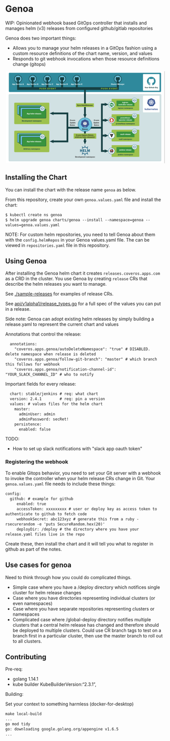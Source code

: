 # Genoa
WIP: Opinionated webhook based GitOps controller that installs and manages helm (v3) releases from configured github/gitlab repositories

Genoa does two important things:

* Allows you to manage your helm releases in a GitOps fashion using a custom resource definitions of the chart name, version, and values
* Responds to git webhook invocations when those resource definitions change (gitops)

![image info](./pictures/genoa.png)

## Installing the Chart
You can install the chart with the release name `genoa` as below.

From this repository, create your own `genoa.values.yaml` file and install the chart:

```console
$ kubectl create ns genoa
$ helm upgrade genoa charts/genoa --install --namespace=genoa --values=genoa.values.yaml
```
NOTE: For custom helm repositories, you need to tell Genoa about them with the `config.helmRepos` in your Genoa values.yaml file.
The  can be viewed in `repositories.yaml` file in this repository.

## Using Genoa
After installing the Genoa helm chart it creates `releases.coveros.apps.com` as a CRD in the cluster. You use Genoa by creating `release` CRs
that describe the helm releases you want to manage.

See [./sample-releases](./sample-releases) for examples of release CRs. 

See [api/v1alpha1/release_types.go](api/v1alpha1/release_types.go) for a full spec of the values you can put in a release.

Side note: Genoa can adopt existing helm releases by simply building a release.yaml to represent the current chart and values

Annotations that control the release:
```
  annotations:
    "coveros.apps.genoa/autoDeleteNamespace": "true" # DISABLED. delete namespace when release is deleted
    "coveros.apps.genoa/follow-git-branch": "master" # which branch this follows for webhook
    "coveros.apps.genoa/notification-channel-id": "YOUR_SLACK_CHANNEL_ID" # who to notify
```

Important fields for every release:
```
  chart: stable/jenkins # req: what chart
  version: 2.4.1        # req: pin a version
  values: # values files for the helm chart
    master:
      adminUser: admin
      adminPassword: secRet!
    persistence:
      enabled: false
```

TODO:
* How to set up slack notifications with "slack app oauth token"

### Registering the webhook

To enable Gitops behavior, you need to set your Git server with a webhook to invoke the controller when
your helm release CRs change in Git. Your `genoa.values.yaml` file needs to include these things:

```
config:
  github: # example for github
     enabled: true
     accessToken: xxxxxxxxx # user or deploy key as access token to authenticate to github to fetch code
     webhookSecret: abc123xyz # generate this from a ruby -rsecurerandom -e 'puts SecureRandom.hex(20)'
     deployDir: /deploy # the directory where you have your release.yaml files live in the repo
```
Create these, then install the chart and it will tell you what to register in github as part of the notes.

## Use cases for genoa

Need to think through how you could do complicated things.

* Simple case where you have a /deploy directory which notifices single cluster for helm release changes
* Case where you have directories representing individual clusters (or even namespaces)
* Case where you have separate repositories representing clusters or namespaces
* Complicated case where /global-deploy directory notifies multiple clusters that a central helm release has changed and therefore should be deployed to multiple clusters. Could use CR branch tags to test on a branch first in a particular cluster, then use the master branch to roll out to all clusters.


## Contributing

Pre-req:
* golang 1.14.1
* kube builder KubeBuilderVersion:“2.3.1”,


Building:

Set your context to something harmless (docker-for-desktop)

```
make local-build
...
go mod tidy
go: downloading google.golang.org/appengine v1.6.5
...

```


